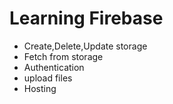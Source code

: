 # Learning Firebase
* Create,Delete,Update storage
* Fetch from storage 
* Authentication
* upload files
* Hosting



